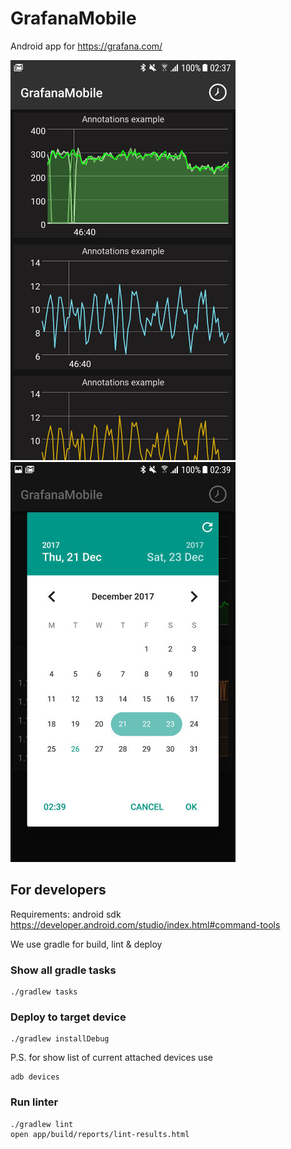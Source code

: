 # GrafanaMobile
Android app for https://grafana.com/

![](screenshots/screen2.jpg) ![](screenshots/screen3.jpg)

## For developers

Requirements: android sdk https://developer.android.com/studio/index.html#command-tools

We use gradle for build, lint & deploy

### Show all gradle tasks

    ./gradlew tasks

### Deploy to target device

    ./gradlew installDebug

P.S. for show list of current attached devices use

    adb devices

### Run linter

    ./gradlew lint
    open app/build/reports/lint-results.html
